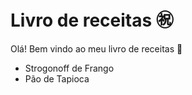 # Livro de receitas :congratulations:

Olá! Bem vindo ao meu livro de receitas :high_brightness:

- Strogonoff de Frango
- Pão de Tapioca
